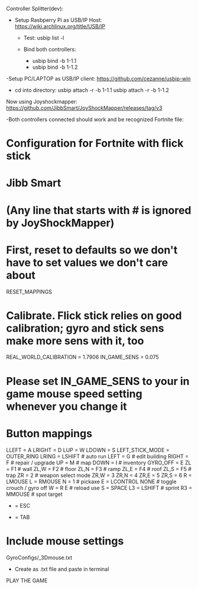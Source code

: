 Controller Splitter(dev):
- Setup Rasbperry Pi as USB/IP Host:
      https://wiki.archlinux.org/title/USB/IP
  - Test:
      usbip list -l
  
  - Bind both controllers:
      - usbip bind -b 1-1.1
      - usbip bind -b 1-1.2

-Setup PC/LAPTOP as USB/IP client:
    https://github.com/cezanne/usbip-win
  - cd into directory:
      usbip attach -r <usbip server ip> -b 1-1.1
      usbip attach -r <usbip server ip> -b 1-1.2

Now using Joyshockmapper:
  https://github.com/JibbSmart/JoyShockMapper/releases/tag/v3

  -Both controllers connected should work and be recognized
    Fortnite file:
# Configuration for Fortnite with flick stick
# Jibb Smart
# (Any line that starts with # is ignored by JoyShockMapper)
# First, reset to defaults so we don't have to set values we don't care about
RESET_MAPPINGS

# Calibrate. Flick stick relies on good calibration; gyro and stick sens make more sens with it, too
REAL_WORLD_CALIBRATION = 1.7906
IN_GAME_SENS = 0.075
# Please set IN_GAME_SENS to your in game mouse speed setting whenever you change it

# Button mappings
LLEFT = A
LRIGHT = D
LUP = W
LDOWN = S
LEFT_STICK_MODE = OUTER_RING
LRING = LSHIFT    # auto run
LEFT = G          # edit building
RIGHT = F         # repair / upgrade
UP = M            # map
DOWN = I          # inventory
GYRO_OFF = E
ZL = F1           # wall
ZL,W = F2         # floor
ZL,N = F3         # ramp
ZL,E = F4         # roof
ZL,S = F5         # trap
ZR = 2            # weapon select mode
ZR,W = 3
ZR,N = 4
ZR,E = 5
ZR,S = 6
R = LMOUSE
L = RMOUSE
N = 1             # pickaxe
E = LCONTROL NONE # toggle crouch / gyro off
W = R E           # reload use
S = SPACE
L3 = LSHIFT       # sprint
R3 = MMOUSE       # spot target
+ = ESC
- = TAB

# Include mouse settings
GyroConfigs/_3Dmouse.txt

  - Create as .txt file and paste in terminal

PLAY THE GAME
